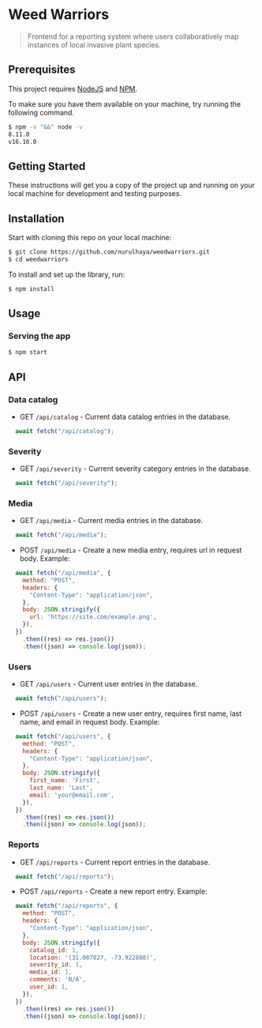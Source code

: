 <!-- [![npm version](https://badge.fury.io/js/node.svg)](https://badge.fury.io/js/node)
[![code style: prettier](https://img.shields.io/badge/code_style-prettier-ff69b4.svg?style=flat-square)](https://github.com/prettier/prettier) -->

# Weed Warriors

> Frontend for a reporting system where users collaboratively map instances of local invasive plant species. 

## Prerequisites

This project requires [NodeJS](http://nodejs.org/) and [NPM](https://npmjs.org/). 

To make sure you have them available on your machine,
try running the following command.

```sh
$ npm -v "&&" node -v
8.11.0
v16.16.0
```

<!-- ## Table of contents

- [Project Name](#project-name)
  - [Prerequisites](#prerequisites)
  - [Table of contents](#table-of-contents)
  - [Getting Started](#getting-started)
  - [Installation](#installation)
  - [Usage](#usage)
    - [Serving the app](#serving-the-app)
    - [Running the tests](#running-the-tests)
    - [Building a distribution version](#building-a-distribution-version)
    - [Serving the distribution version](#serving-the-distribution-version)
  - [API](#api)
    - [useBasicFetch](#usebasicfetch)
      - [Options](#options)
    - [fetchData](#fetchdata)
  - [Contributing](#contributing)
  - [Credits](#credits)
  - [Built With](#built-with)
  - [Versioning](#versioning)
  - [Authors](#authors)
  - [License](#license) -->

## Getting Started

These instructions will get you a copy of the project up and running on your local machine for development and testing purposes. 
<!-- See deployment for notes on how to deploy the project on a live system. -->

## Installation

<!-- **BEFORE YOU INSTALL:** please read the [prerequisites](#prerequisites) -->

Start with cloning this repo on your local machine:

```sh
$ git clone https://github.com/nurulhaya/weedwarriors.git
$ cd weedwarriors
```

To install and set up the library, run:

```sh
$ npm install 
```

## Usage

### Serving the app

```sh
$ npm start
```

<!-- ### Building a distribution version

```sh
$ npm run build
```

This task will create a distribution version of the project
inside your local `dist/` folder

### Serving the distribution version

```sh
$ npm run serve:dist
```

This will use `lite-server` for serving your already
generated distribution version of the project.

*Note* this requires
[Building a distribution version](#building-a-distribution-version) first. -->

## API

### Data catalog

* GET `/api/catalog` - Current data catalog entries in the database.
``` javascript
  await fetch("/api/catalog");
```
### Severity
* GET `/api/severity` - Current severity category entries in the database.
``` javascript
  await fetch("/api/severity");
```
### Media
* GET `/api/media` - Current media entries in the database.
``` javascript
  await fetch("/api/media");
```
* POST `/api/media` - Create a new media entry, requires url in request body. Example:

``` javascript
  await fetch("/api/media", {
    method: "POST",
    headers: {
      "Content-Type": "application/json",
    },
    body: JSON.stringify({
      url: 'https://site.com/example.png',
    }),
  })
    .then((res) => res.json())
    .then((json) => console.log(json));
```
### Users
* GET `/api/users` - Current user entries in the database.
``` javascript
  await fetch("/api/users");
```
* POST `/api/users` - Create a new user entry, requires first name, last name, and email in request body. Example:

``` javascript
  await fetch("/api/users", {
    method: "POST",
    headers: {
      "Content-Type": "application/json",
    },
    body: JSON.stringify({
      first_name: 'First',
      last_name: 'Last',
      email: 'your@email.com',
    }),
  })
    .then((res) => res.json())
    .then((json) => console.log(json));
```
### Reports
* GET `/api/reports` - Current report entries in the database.
``` javascript
  await fetch("/api/reports");
```
* POST `/api/reports` - Create a new report entry. Example:

``` javascript
  await fetch("/api/reports", {
    method: "POST",
    headers: {
      "Content-Type": "application/json",
    },
    body: JSON.stringify({
      catalog_id: 1,
      location: '(31.007027, -73.922880)',
      severity_id: 1,
      media_id: 1,
      comments: 'N/A',
      user_id: 1,
    }),
  })
    .then((res) => res.json())
    .then((json) => console.log(json));
```